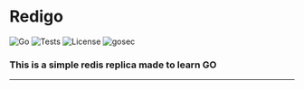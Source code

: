 # Redigo
![Go](https://img.shields.io/badge/Go-1.21+-blue)
![Tests](https://github.com/arthur-phys/go_miniredis/actions/workflows/test.yml/badge.svg)
![License](https://img.shields.io/badge/License-MIT-blue)
![gosec](https://img.shields.io/badge/gosec-Audited-brightgreen)

### This is a simple redis replica made to learn GO
_______



